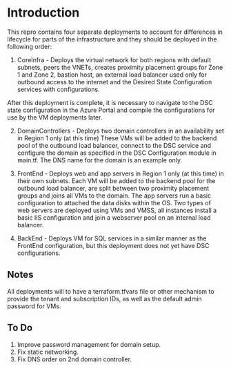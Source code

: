 # Introduction 
This repro contains four separate deployments to account for differences in lifecycle for parts of the infrastructure and they should be deployed in the following order:

1. CoreInfra - Deploys the virtual network for both regions with default subnets, peers the VNETs, creates proximity placement groups for Zone 1 and Zone 2, bastion host, an external load balancer used only for outbound access to the internet and the Desired State Configuration services with configurations. 

After this deployment is complete, it is necessary to navigate to the DSC state configuration in the Azure Portal and compile the configurations for use by the VM deployments later.

2. DomainControllers - Deploys two domain controllers in an availability set in Region 1 only (at this time)  These VMs will be added to the backend pool of the outbound load balancer, connect to the DSC service and configure the domain as specified in the DSC Configuration module in main.tf.  The DNS name for the domain is an example only.

3. FrontEnd - Deploys web and app servers in Region 1 only (at this time) in their own subnets. Each VM will be added to the backend pool for the outbound load balancer, are split between two proximity placement groups and joins all VMs to the domain.  The app servers run a basic configuration to attached the data disks within the OS. Two types of web servers are deployed using VMs and VMSS, all instances install a basic IIS configuration and join a webserver pool on an internal load balancer. 

4. BackEnd - Deploys VM for SQL services in a similar manner as the FrontEnd configuration, but this deployment does not yet have DSC configurations. 

## Notes

All deployments will to have a terraform.tfvars file or other mechanism to provide the tenant and subscription IDs, as well as the default admin password for VMs.  

## To Do

1. Improve password management for domain setup.
2. Fix static networking.
3. Fix DNS order on 2nd domain controller.





